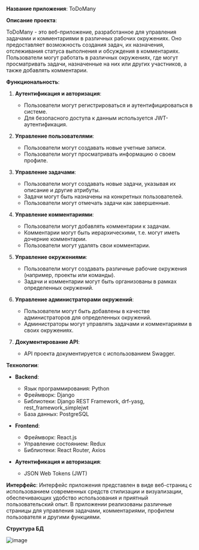 **Название приложения**: ToDoMany

**Описание проекта**:

ToDoMany - это веб-приложение, разработанное для управления задачами и комментариями в различных рабочих окружениях. Оно предоставляет возможность создания задач, их назначения, отслеживания статуса выполнения и обсуждения в комментариях. Пользователи могут работать в различных окружениях, где могут просматривать задачи, назначенные на них или других участников, а также добавлять комментарии.

**Функциональность**:

1. **Аутентификация и авторизация**:
   - Пользователи могут регистрироваться и аутентифицироваться в системе.
   - Для безопасного доступа к данным используется JWT-аутентификация.

2. **Управление пользователями**:
   - Пользователи могут создавать новые учетные записи.
   - Пользователи могут просматривать информацию о своем профиле.

3. **Управление задачами**:
   - Пользователи могут создавать новые задачи, указывая их описание и другие атрибуты.
   - Задачи могут быть назначены на конкретных пользователей.
   - Пользователи могут отмечать задачи как завершенные.

4. **Управление комментариями**:
   - Пользователи могут добавлять комментарии к задачам.
   - Комментарии могут быть иерархическими, т.е. могут иметь дочерние комментарии.
   - Пользователи могут удалять свои комментарии.

5. **Управление окружениями**:
   - Пользователи могут создавать различные рабочие окружения (например, проекты или команды).
   - Задачи и комментарии могут быть организованы в рамках определенных окружений.

6. **Управление администраторами окружений**:
   - Пользователи могут быть добавлены в качестве администраторов для определенных окружений.
   - Администраторы могут управлять задачами и комментариями в своих окружениях.

7. **Документирование API**:
   - API проекта документируется с использованием Swagger.

**Технологии**:

- **Backend**:
  - Язык программирования: Python
  - Фреймворк: Django
  - Библиотеки: Django REST Framework, drf-yasg, rest_framework_simplejwt
  - База данных: PostgreSQL

- **Frontend**:
  - Фреймворк: React.js
  - Управление состоянием: Redux
  - Библиотеки: React Router, Axios

- **Аутентификация и авторизация**:
  - JSON Web Tokens (JWT)

**Интерфейс**:
Интерфейс приложения представлен в виде веб-страниц с использованием современных средств стилизации и визуализации, обеспечивающих удобство использования и приятный пользовательский опыт. В приложении реализованы различные страницы для управления задачами, комментариями, профилем пользователя и другими функциями.

**Структура БД**

![image](https://github.com/bezhan2009/ToDoMany/assets/157696306/ae11cbdb-cb8e-44e8-bb0c-7ea612f463ef)

